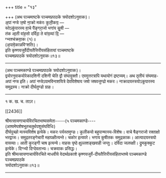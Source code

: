 +++
title = "१३"

+++
(अथ पञ्चमाष्टके पञ्चमप्रपाठके त्रयोदशोऽनुवाकः)।  
अ॒पां नप्त्रे ज॒षो ना॒क्रो मक॑रः कुली॒कय॒ —  
स्तेऽकू॑पारस्य वा॒चे पै॑ङ्गरा॒जो भगा॑य कु॒षी —  
त॑क आ॒ती वा॑ह॒सो दर्वि॑दा॒ ते वा॑य॒व्या॑ दि॒ —  
ग्भ्यश्च॑क्रवा॒कः (१)॥  
(अ॒पामे॒कान्नवि॑ꣳशतिः)।  
इति कृष्णयजुर्वेदीयतैत्तिरीयसंहितायां पञ्चमाष्टके  
पञ्चमप्रपाठके त्रयोदशोऽनुवाकः॥१३॥
___________
(अथ पञ्चमकाण्डे पञ्चमप्रपाठके त्रयोदशोऽनुवाकः)।  
द्वयोरनुवाकयोरेकादशिनी दशिनी चेति द्वौ संघावुक्तौ। एवमुत्तरत्रापि यथायोगं द्रष्टव्यम्। अथ तृतीयं संघमाह-  
अपां नप्त्र इति। अपां नप्त्रेऽपामविनाशयित्रे देवविशेषाय जषो जषवत्तुण्ढो मकरः। नाक्रादयस्त्रयोऽकूपारस्य समुद्रस्य। नाक्रो दीर्घतुण्डो ग्राहः।
___________
१ क. ख. च. ताऽर।

[[2436]]

श्रीमत्सायणाचार्यविरचितभाष्यसमेता-----(५ पञ्चमकाण्डे----  
(अश्वमेघशेषभूतचतुर्थपशुसंघविधिः)  
दीर्घपुच्छो मत्स्यविशेष इत्येके। मकरः पर्यस्तमुण्डः। कुलीकयो बहुपान्मत्स्य-विशेषः। वाचे षैङ्गराजो रक्ताक्षो भरद्वाजः। समुद्रतरङ्गेचारी महापक्षीत्यन्ते। चकोर इत्यपरे। भगाय कुषीतकः समुद्रकाकः। आत्यादयस्त्रयो वायव्याः। आती कुरङ्गी चाष इत्यन्ये। वाहसः पृष्ठे क्षुल्लशङ्खवाही जन्तुः। दर्विदा जलपक्षी। द्रुमकुक्कुट इत्येके। दिग्भ्यो दिग्देवताभ्यः। चक्रवाकः प्रसिद्धः।  
इति श्रीमत्सायणाचार्यविरचिते माधवीये वेदार्थप्रकाशे कृष्णयजुर्वे-दीयतैत्तिरीयसंहिताभाष्ये पञ्चमकाण्डे पञ्चमप्रपाठके  
त्रयोदशोऽनुवाकः॥१३॥
___________
